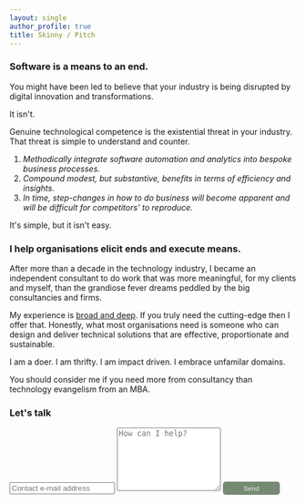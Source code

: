 ```yaml
---
layout: single
author_profile: true
title: Skinny / Pitch
---
```


### Software is a means to an end.

You might have been led to believe that your industry is being disrupted
by digital innovation and transformations.

It isn't.  

Genuine technological competence is the existential threat in your industry.
That threat is simple to understand and counter.

1. *Methodically integrate software automation and analytics into bespoke business processes.* 
2. *Compound modest, but substantive, benefits in terms of efficiency and insights.* 
3. *In time, step-changes in how to do business will become apparent and will be difficult for competitors' to reproduce.*

It's simple, but it isn't easy. 

### I help organisations elicit ends and execute means.

After more than a decade in the technology industry, I became an independent consultant to do 
work that was more meaningful, for my clients and myself, than the grandiose fever dreams peddled 
by the big consultancies and firms. 

My experience is [broad and deep](https://www.linkedin.com/in/christopher-mcewan-850a0a62). 
If you truly need the cutting-edge then I offer that. Honestly, what most organisations 
need is someone who can design and deliver technical solutions that are effective, 
proportionate and sustainable.

I am a doer. I am thrifty. I am impact driven. I embrace unfamilar domains.

You should consider me if you need more from consultancy than technology evangelism from an MBA. 

### Let's talk

<form action="https://submit-form.com/j1CmLPsN" target="_self">
   <input type="text" name="email" placeholder="Contact e-mail address">
   <textarea name="message" placeholder="How can I help?" rows="7"></textarea>
   <button style="border-radius:5px;background-color:#768972;border:0px;font-size:smaller;padding:5px;color:#eeeeee;width:100px;" type="submit">Send</button>
</form>

